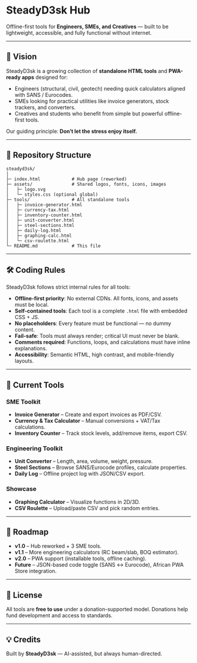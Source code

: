 # SteadyD3sk Hub

Offline-first tools for **Engineers, SMEs, and Creatives** — built to be lightweight, accessible, and fully functional without internet.

---

## 🚀 Vision
SteadyD3sk is a growing collection of **standalone HTML tools** and **PWA-ready apps** designed for:
- Engineers (structural, civil, geotech) needing quick calculators aligned with SANS / Eurocodes.
- SMEs looking for practical utilities like invoice generators, stock trackers, and converters.
- Creatives and students who benefit from simple but powerful offline-first tools.

Our guiding principle: **Don’t let the stress enjoy itself.**

---

## 📂 Repository Structure
```
steadyd3sk/
│
├─ index.html            # Hub page (reworked)
├─ assets/               # Shared logos, fonts, icons, images
│   ├─ logo.svg
│   └─ styles.css (optional global)
├─ tools/                # All standalone tools
│   ├─ invoice-generator.html
│   ├─ currency-tax.html
│   ├─ inventory-counter.html
│   ├─ unit-converter.html
│   ├─ steel-sections.html
│   ├─ daily-log.html
│   ├─ graphing-calc.html
│   └─ csv-roulette.html
└─ README.md             # This file
```

---

## 🛠 Coding Rules
SteadyD3sk follows strict internal rules for all tools:

- **Offline-first priority**: No external CDNs. All fonts, icons, and assets must be local.
- **Self-contained tools**: Each tool is a complete `.html` file with embedded CSS + JS.
- **No placeholders**: Every feature must be functional — no dummy content.
- **Fail-safe**: Tools must always render; critical UI must never be blank.
- **Comments required**: Functions, loops, and calculations must have inline explanations.
- **Accessibility**: Semantic HTML, high contrast, and mobile-friendly layouts.

---

## 📌 Current Tools
### SME Toolkit
- **Invoice Generator** – Create and export invoices as PDF/CSV.
- **Currency & Tax Calculator** – Manual conversions + VAT/Tax calculations.
- **Inventory Counter** – Track stock levels, add/remove items, export CSV.

### Engineering Toolkit
- **Unit Converter** – Length, area, volume, weight, pressure.
- **Steel Sections** – Browse SANS/Eurocode profiles, calculate properties.
- **Daily Log** – Offline project log with JSON/CSV export.

### Showcase
- **Graphing Calculator** – Visualize functions in 2D/3D.
- **CSV Roulette** – Upload/paste CSV and pick random entries.

---

## 🔮 Roadmap
- **v1.0** – Hub reworked + 3 SME tools.
- **v1.1** – More engineering calculators (RC beam/slab, BOQ estimator).
- **v2.0** – PWA support (installable tools, offline caching).
- **Future** – JSON-based code toggle (SANS ↔ Eurocode), African PWA Store integration.

---

## 📝 License
All tools are **free to use** under a donation-supported model. Donations help fund development and access to standards.

---

## 💡 Credits
Built by **SteadyD3sk** — AI-assisted, but always human-directed.
